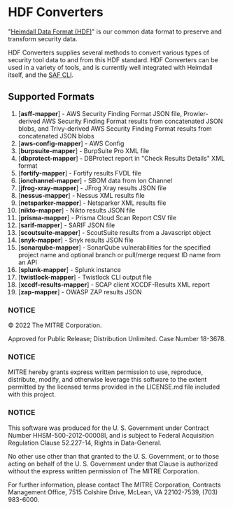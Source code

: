# HDF Converters

"[Heimdall Data Format (HDF)](https://saf.mitre.org/#/normalize)" is our common data format to preserve and transform security data.

HDF Converters supplies several methods to convert various types of security tool data to and from this HDF standard. HDF Converters can be used in a variety of tools, and is currently well integrated with Heimdall itself, and the [SAF CLI](https://github.com/mitre/saf).

## Supported Formats
1.  [**asff-mapper**] - AWS Security Finding Format JSON file, Prowler-derived AWS Security Finding Format results from concatenated JSON blobs, and Trivy-derived AWS Security Finding Format results from concatenated JSON blobs
2.  [**aws-config-mapper**] - AWS Config
3.  [**burpsuite-mapper**] - BurpSuite Pro XML file
4.  [**dbprotect-mapper**] - DBProtect report in "Check Results Details" XML format
5.  [**fortify-mapper**] - Fortify results FVDL file
6.  [**ionchannel-mapper**] - SBOM data from Ion Channel
7.  [**jfrog-xray-mapper**] - JFrog Xray results JSON file
8.  [**nessus-mapper**] - Nessus XML results file
9.  [**netsparker-mapper**] - Netsparker XML results file
10. [**nikto-mapper**] - Nikto results JSON file
11. [**prisma-mapper**] - Prisma Cloud Scan Report CSV file
12. [**sarif-mapper**] - SARIF JSON file
13. [**scoutsuite-mapper**] - ScoutSuite results from a Javascript object
14. [**snyk-mapper**] - Snyk results JSON file
15. [**sonarqube-mapper**] - SonarQube vulnerabilities for the specified project name and optional branch or pull/merge request ID name from an API
16. [**splunk-mapper**] - Splunk instance
17. [**twistlock-mapper**] - Twistlock CLI output file
18. [**xccdf-results-mapper**] - SCAP client XCCDF-Results XML report
19. [**zap-mapper**] - OWASP ZAP results JSON

### NOTICE

© 2022 The MITRE Corporation.

Approved for Public Release; Distribution Unlimited. Case Number 18-3678.

### NOTICE

MITRE hereby grants express written permission to use, reproduce, distribute, modify, and otherwise leverage this software to the extent permitted by the licensed terms provided in the LICENSE.md file included with this project.

### NOTICE

This software was produced for the U. S. Government under Contract Number HHSM-500-2012-00008I, and is subject to Federal Acquisition Regulation Clause 52.227-14, Rights in Data-General.

No other use other than that granted to the U. S. Government, or to those acting on behalf of the U. S. Government under that Clause is authorized without the express written permission of The MITRE Corporation.

For further information, please contact The MITRE Corporation, Contracts Management Office, 7515 Colshire Drive, McLean, VA  22102-7539, (703) 983-6000.
